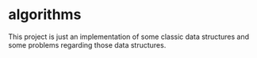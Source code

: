 # algorithms

This project is just an implementation of some classic data structures and some problems regarding those data structures.
